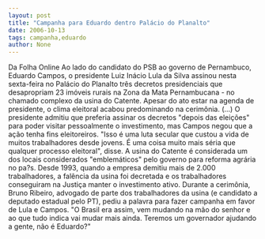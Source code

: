 ```yaml
---
layout: post
title: "Campanha para Eduardo dentro Palácio do Planalto"
date: 2006-10-13
tags: campanha,eduardo
author: None
---
```

Da Folha Online
Ao lado do candidato do PSB ao governo de Pernambuco, Eduardo Campos, o presidente Luiz Inácio Lula da Silva assinou nesta sexta-feira no Palácio do Planalto três decretos presidenciais que desapropriam 23 imóveis rurais na Zona da Mata Pernambucana - no chamado complexo da usina do Catente. Apesar do ato estar na agenda de presidente, o clima eleitoral acabou predominando na cerimônia.
(...) O presidente admitiu que preferia assinar os decretos \"depois das eleições\" para poder visitar pessoalmente o investimento, mas Campos negou que a ação tenha fins eleitoreiros. \"Isso é uma luta secular que custou a vida de muitos trabalhadores desde jovens. É uma coisa muito mais séria que qualquer processo eleitoral\", disse.
A usina do Catente é considerada um dos locais considerados \"emblemáticos\" pelo governo para reforma agrária no pa?s. Desde 1993, quando a empresa demitiu mais de 2.000 trabalhadores, a falência da usina foi decretada e os trabalhadores conseguiram na Justiça manter o investimento ativo.
Durante a cerimônia, Bruno Ribeiro, advogado de parte dos trabalhadores da usina (e candidato a deputado estadual pelo PT), pediu a palavra para fazer campanha em favor de Lula e Campos. \"O Brasil era assim, vem mudando na mão do senhor e ao que tudo indica vai mudar mais ainda. Teremos um governador ajudando a gente, não é Eduardo?\" 